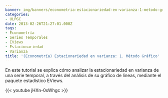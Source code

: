 ```yaml
---
banner: img/banners/econometria-estacionariedad-en-varianza-1-metodo-grafico.jpg
categories:
- ULPGC
date: 2013-02-26T21:27:01.000Z
tags:
- Econometría
- Series Temporales
- EViews
- Estacionariedad
- Varianza
title: '(Econometría) Estacionariedad en varianza: 1. Método Gráfico'
---
```


En este tutorial se explica cómo analizar la estacionariedad en varianza de una serie temporal, a través del análisis de su gráfico de líneas, mediante el paquete estadístico EViews.

{{< youtube jHXn-0sWhgc >}}
